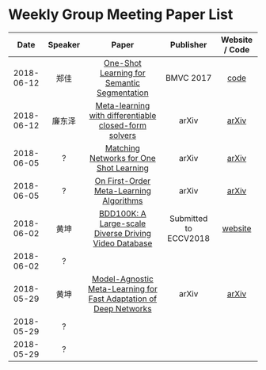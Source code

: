 # Weekly Group Meeting Paper List

|    Date    | Speaker |                            Paper                             |       Publisher       |                      Website / Code                      |
| :--------: | :-----: | :----------------------------------------------------------: | :-------------------: | :------------------------------------------------------: |
| 2018-06-12 |  郑佳   | [One-Shot Learning for Semantic Segmentation](https://arxiv.org/pdf/1709.03410.pdf) |       BMVC 2017       |        [code](https://github.com/lzzcd001/OSLSM)         |
| 2018-06-12 | 廉东泽  | [Meta-learning with differentiable closed-form solvers](https://arxiv.org/pdf/1805.08136.pdf) |         arXiv         |        [arXiv](https://arxiv.org/abs/1805.08136)         |
| 2018-06-05 |    ?    | [Matching Networks for One Shot Learning](https://arxiv.org/pdf/1606.04080.pdf) |         arXiv         |        [arXiv](https://arxiv.org/abs/1606.04080)         |
| 2018-06-05 |    ?    | [On First-Order Meta-Learning Algorithms](https://arxiv.org/pdf/1803.02999.pdf) |         arXiv         |        [arXiv](https://arxiv.org/abs/1803.02999)         |
| 2018-06-02 |  黄坤   | [BDD100K: A Large-scale Diverse Driving Video Database](https://arxiv.org/pdf/1805.04687.pdf) | Submitted to ECCV2018 | [website](http://bair.berkeley.edu/blog/2018/05/30/bdd/) |
| 2018-06-02 |    ?    |                                                              |                       |                                                          |
| 2018-05-29 |  黄坤   | [Model-Agnostic Meta-Learning for Fast Adaptation of Deep Networks](https://arxiv.org/pdf/1703.03400.pdf) |         arXiv         |        [arXiv](https://arxiv.org/abs/1703.03400)         |
| 2018-05-29 |    ?    |                                                              |                       |                                                          |
| 2018-05-29 |    ?    |                                                              |                       |                                                          |

